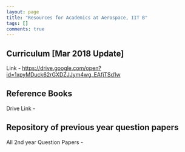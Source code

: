 ```yaml
---
layout: page
title: "Resources for Academics at Aerospace, IIT B"
tags: []
comments: true
---
```

## Curriculum [Mar 2018 Update]
Link - https://drive.google.com/open?id=1xpyMDuck62rGXDZJJym4wg_EAfjTSd1w
## Reference Books
Drive Link - 
## Repository of previous year question papers
All 2nd year Question Papers - 
